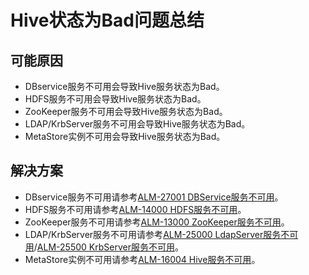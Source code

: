 # Hive状态为Bad问题总结<a name="mrs_03_0167"></a>

## 可能原因<a name="zh-cn_topic_0167276439_s8b6ced0471b14932a294e67edb3f1168"></a>

-   DBservice服务不可用会导致Hive服务状态为Bad。
-   HDFS服务不可用会导致Hive服务状态为Bad。
-   ZooKeeper服务不可用会导致Hive服务状态为Bad。
-   LDAP/KrbServer服务不可用会导致Hive服务状态为Bad。
-   MetaStore实例不可用会导致Hive服务状态为Bad。

## 解决方案<a name="zh-cn_topic_0167276439_section158078165245"></a>

-   DBservice服务不可用请参考[ALM-27001 DBService服务不可用](https://support.huaweicloud.com/usermanual-mrs/alm_27001.html)。
-   HDFS服务不可用请参考[ALM-14000 HDFS服务不可用](https://support.huaweicloud.com/usermanual-mrs/alm_14000.html)。
-   ZooKeeper服务不可用请参考[ALM-13000 ZooKeeper服务不可用](https://support.huaweicloud.com/usermanual-mrs/alm_13000.html)。
-   LDAP/KrbServer服务不可用请参考[ALM-25000 LdapServer服务不可用](https://support.huaweicloud.com/usermanual-mrs/alm_25000.html)/[ALM-25500 KrbServer服务不可用](https://support.huaweicloud.com/usermanual-mrs/alm_25500.html)。
-   MetaStore实例不可用请参考[ALM-16004 Hive服务不可用](https://support.huaweicloud.com/usermanual-mrs/alm_16004.html)。

